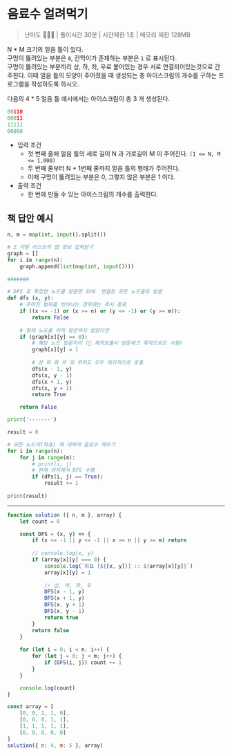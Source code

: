 # 음료수 얼려먹기

> 난이도 🧡💛🤍 | 풀이시간 30분 | 시간제한 1초 | 메모리 제한 128MB

N * M 크기의 얼음 틀이 있다. \
구멍이 뚫려있는 부분은 `0`, 칸막이가 존재하는 부분은 `1` 로 표시된다. \
구멍이 뚫려있는 부분끼리 상, 하, 좌, 우로 붙어있는 경우 서로 연결되어있는것으로 간주한다. 이때 얼음 틀의 모양이 주어졌을 때 생성되는 총 아이스크림의 개수를 구하는 프로그램을 작성하도록 하시오.

다음의 4 * 5 얼음 틀 예시에서는 아이스크림이 총 3 개 생성된다.

``` python
00110
00011
11111
00000
```

* 입력 조건
  * 첫 번째 줄에 얼음 틀의 세로 길이 N 과 가로길이 M 이 주어진다. `(1 <= N, M <= 1,000)`
  * 두 번째 줄부터 N + 1번째 줄까지 얼음 틀의 형태가 주어진다.
  * 이때 구멍이 뚫려있는 부분은 0, 그렇지 않은 부분은 1 이다.
* 출력 조건
  * 한 번에 만들 수 있는 아이스크림의 개수를 출력한다.


## 책 답안 예시

``` python
n, m = map(int, input().split())

# 2 차원 리스트의 맵 정보 입력받기
graph = []
for i in range(n):
    graph.append(list(map(int, input())))
    
#######

# DFS 로 특정한 노드를 방문한 뒤에  연결된 모든 노드들도 방문
def dfs (x, y):
    # 주어진 범위를 벗어나는 경우에는 즉시 종료
    if ((x <= -1) or (x >= n) or (y <= -1) or (y >= m)):
        return False
    
    # 형제 노드를 아직 방문하지 않았다면
    if (graph[x][y] == 0):
        # 해당 노드 방문처리 (💛 재귀호출시 방문체크 목적으로도 사용)
        graph[x][y] = 1
        
        # 상 하 좌 우 의 위치도 모두 재귀적으로 호출
        dfs(x - 1, y)
        dfs(x, y - 1)
        dfs(x + 1, y)
        dfs(x, y + 1)
        return True

    return False

print('-------')

result = 0

# 모든 노드의(좌표) 에 대하여 음료수 채우기
for i in range(n):
    for j in range(m):
        # print(i, j)
        # 현재 위치에서 DFS 수행
        if (dfs(i, j) == True):
            result += 1
            
print(result)
```

-------------

``` js
function solution ({ n, m }, array) {
	let count = 0

	const DFS = (x, y) => {		
		if (x <= -1 || y <= -1 || x >= n || y >= m) return
		
		// console.log(x, y)
		if (array[x][y] === 0) {
			console.log(`좌표 [${[x, y]}] :: ${array[x][y]}`)
			array[x][y] = 1
			
			// 상, 하, 좌, 우
			DFS(x - 1, y)
			DFS(x + 1, y)
			DFS(x, y + 1)
			DFS(x, y - 1)
			return true
		}
		return false
	}
	
	for (let i = 0; i < n; i++) {
		for (let j = 0; j < m; j++) {
			if (DFS(i, j)) count += 1
		}
	}

	console.log(count)
}

const array = [
	[0, 0, 1, 1, 0],
	[0, 0, 0, 1, 1],
	[1, 1, 1, 1, 1],
	[0, 0, 0, 0, 0]
]
solution({ n: 4, m: 5 }, array)
```
